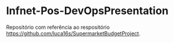 # Infnet-Pos-DevOpsPresentation
Repositório com referência ao respositório https://github.com/luca16s/SupermarketBudgetProject.
